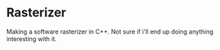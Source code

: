 # Rasterizer

Making a software rasterizer in C++. Not sure if i'll end up doing anything interesting with it.
